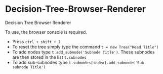 # Decision-Tree-Browser-Renderer
Decision Tree Browser Renderer

To use, the browser console is required.

- Press `ctrl + shift + J`
- To reset the tree simply type the command `t = new Tree("Head Title")`
- To add nodes type `t.add_subnode('Subnode Title')`. These subnodes are then stored in the list `t.subnodes`
- To add sub-subnodes type `t.subnodes[index].add_subnode('Sub-subnode Title')`
